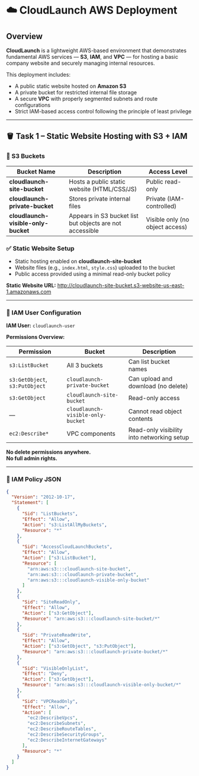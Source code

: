 # ☁️ CloudLaunch AWS Deployment

## Overview
**CloudLaunch** is a lightweight AWS-based environment that demonstrates fundamental AWS services — **S3**, **IAM**, and **VPC** — for hosting a basic company website and securely managing internal resources.

This deployment includes:
- A public static website hosted on **Amazon S3**
- A private bucket for restricted internal file storage
- A secure **VPC** with properly segmented subnets and route configurations
- Strict IAM-based access control following the principle of least privilege

---

## 🪣 Task 1 – Static Website Hosting with S3 + IAM

### 🔹 S3 Buckets

| Bucket Name | Description | Access Level |
|--------------|-------------|---------------|
| **cloudlaunch-site-bucket** | Hosts a public static website (HTML/CSS/JS) | Public read-only |
| **cloudlaunch-private-bucket** | Stores private internal files | Private (IAM-controlled) |
| **cloudlaunch-visible-only-bucket** | Appears in S3 bucket list but objects are not accessible | Visible only (no object access) |

### ✅ Static Website Setup
- Static hosting enabled on **cloudlaunch-site-bucket**
- Website files (e.g., `index.html`, `style.css`) uploaded to the bucket
- Public access provided using a minimal read-only bucket policy

**Static Website URL:**
http://cloudlaunch-site-bucket.s3-website-us-east-1.amazonaws.com


---

### 👤 IAM User Configuration

**IAM User:** `cloudlaunch-user`

**Permissions Overview:**

| Permission | Bucket | Description |
|-------------|---------|--------------|
| `s3:ListBucket` | All 3 buckets | Can list bucket names |
| `s3:GetObject`, `s3:PutObject` | `cloudlaunch-private-bucket` | Can upload and download (no delete) |
| `s3:GetObject` | `cloudlaunch-site-bucket` | Read-only access |
| — | `cloudlaunch-visible-only-bucket` | Cannot read object contents |
| `ec2:Describe*` | VPC components | Read-only visibility into networking setup |

**No delete permissions anywhere.**  
**No full admin rights.**

---

### 📄 IAM Policy JSON

```json
{
  "Version": "2012-10-17",
  "Statement": [
    {
      "Sid": "ListBuckets",
      "Effect": "Allow",
      "Action": "s3:ListAllMyBuckets",
      "Resource": "*"
    },
    {
      "Sid": "AccessCloudLaunchBuckets",
      "Effect": "Allow",
      "Action": ["s3:ListBucket"],
      "Resource": [
        "arn:aws:s3:::cloudlaunch-site-bucket",
        "arn:aws:s3:::cloudlaunch-private-bucket",
        "arn:aws:s3:::cloudlaunch-visible-only-bucket"
      ]
    },
    {
      "Sid": "SiteReadOnly",
      "Effect": "Allow",
      "Action": ["s3:GetObject"],
      "Resource": "arn:aws:s3:::cloudlaunch-site-bucket/*"
    },
    {
      "Sid": "PrivateReadWrite",
      "Effect": "Allow",
      "Action": ["s3:GetObject", "s3:PutObject"],
      "Resource": "arn:aws:s3:::cloudlaunch-private-bucket/*"
    },
    {
      "Sid": "VisibleOnlyList",
      "Effect": "Deny",
      "Action": ["s3:GetObject"],
      "Resource": "arn:aws:s3:::cloudlaunch-visible-only-bucket/*"
    },
    {
      "Sid": "VPCReadOnly",
      "Effect": "Allow",
      "Action": [
        "ec2:DescribeVpcs",
        "ec2:DescribeSubnets",
        "ec2:DescribeRouteTables",
        "ec2:DescribeSecurityGroups",
        "ec2:DescribeInternetGateways"
      ],
      "Resource": "*"
    }
  ]
}
